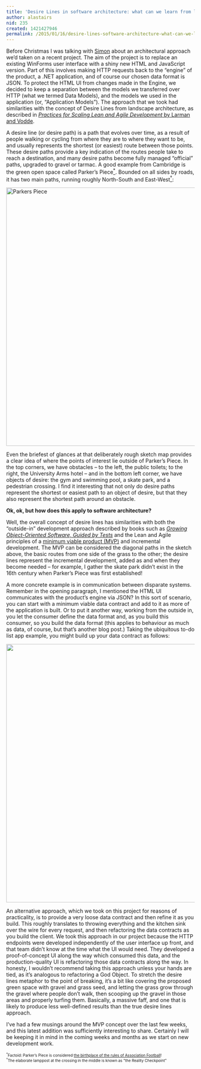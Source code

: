 ```yaml
---
title: 'Desire Lines in software architecture: what can we learn from landscape architecture?'
author: alastairs
nid: 235
created: 1421427946
permalink: /2015/01/16/desire-lines-software-architecture-what-can-we-learn-landscape-architecture.html
---
```

Before Christmas I was talking with <a href="https://twitter.com/theagilepirate">Simon</a> about an architectural approach we’d taken on a recent project. The aim of the project is to replace an existing WinForms user interface with a shiny new HTML and JavaScript version. Part of this involves making HTTP requests back to the “engine” of the product, a .NET application, and of course our chosen data format is JSON. To protect the HTML UI from changes made in the Engine, we decided to keep a separation between the models we transferred over HTTP (what we termed Data Models), and the models we used in the application (or, “Application Models”). The approach that we took had similarities with the concept of Desire Lines from landscape architecture, as described in <a href="http://www.amazon.co.uk/Practices-Scaling-Lean-Agile-Development/dp/0321636406"><em>Practices for Scaling Lean and Agile Development</em> by Larman and Vodde</a>. 
<!--break-->
A desire line (or desire path) is a path that evolves over time, as a result of people walking or cycling from where they are to where they want to be, and usually represents the shortest (or easiest) route between those points. These desire paths provide a key indication of the routes people take to reach a destination, and many desire paths become fully managed “official” paths, upgraded to gravel or tarmac. A good example from Cambridge is the green open space called Parker’s Piece<a href="#footnote-asterisk"><sup>*</sup></a>. Bounded on all sides by roads, it has two main paths, running roughly North-South and East-West<a href="#footnote-dagger"><sup>&dagger;</sup></a>:
 
<a href="http://codebork.com/content/parkers-piece-sketchmap"><img src="http://codebork.com/sites/default/files/Parkers%20Piece.png" alt="Parkers Piece" width="690" /></a>

Even the briefest of glances at that deliberately rough sketch map provides a clear idea of where the points of interest lie outside of Parker’s Piece. In the top corners, we have obstacles – to the left, the public toilets; to the right, the University Arms hotel – and in the bottom left corner, we have objects of desire: the gym and swimming pool, a skate park, and a pedestrian crossing. I find it interesting that not only do desire paths represent the shortest or easiest path to an object of desire, but that they also represent the shortest path around an obstacle. 

<strong>Ok, ok, but how does this apply to software architecture?</strong> 

Well, the overall concept of desire lines has similarities with both the “outside-in” development approach described by books such as <a href="http://www.growing-object-oriented-software.com/"><em>Growing Object-Oriented Software, Guided by Tests</em></a> and the Lean and Agile principles of a <a href="http://theleanstartup.com/principles">minimum viable product (MVP)</a> and incremental development. The MVP can be considered the diagonal paths in the sketch above, the basic routes from one side of the grass to the other; the desire lines represent the incremental development, added as and when they become needed – for example, I gather the skate park didn’t exist in the 16th century when Parker’s Piece was first established!

A more concrete example is in communication between disparate systems. Remember in the opening paragraph, I mentioned the HTML UI communicates with the product’s engine via JSON? In this sort of scenario, you can start with a minimum viable data contract and add to it as more of the application is built. Or to put it another way, working from the outside in, you let the consumer define the data format and, as you build this consumer, so you build the data format (this applies to behaviour as much as data, of course, but that’s another blog post.) Taking the ubiquitous to-do list app example, you might build up your data contract as follows:

<a href="http://codebork.com/content/mvp-phases"><img src="http://codebork.com/sites/default/files/MVP%20phases.png" width="690" /></a>

An alternative approach, which we took on this project for reasons of practicality, is to provide a very loose data contract and then refine it as you build. This roughly translates to throwing everything and the kitchen sink over the wire for every request, and then refactoring the data contracts as you build the client. We took this approach in our project because the HTTP endpoints were developed independently of the user interface up front, and that team didn’t know at the time what the UI would need. They developed a proof-of-concept UI along the way which consumed this data, and the production-quality UI is refactoring those data contracts along the way. In honesty, I wouldn’t recommend taking this approach unless your hands are tied, as it’s analogous to refactoring a God Object. To stretch the desire lines metaphor to the point of breaking, it’s a bit like covering the proposed green space with gravel and grass seed, and letting the grass grow through the gravel where people don’t walk, then scooping up the gravel in those areas and properly turfing them. Basically, a massive faff, and one that is likely to produce less well-defined results than the true desire lines approach. 

I’ve had a few musings around the MVP concept over the last few weeks, and this latest addition was sufficiently interesting to share. Certainly I will be keeping it in mind in the coming weeks and months as we start on new development work.

<span id="footnote-asterisk" style="font-size: x-small"><sup>*</sup>Factoid: Parker’s Piece is considered <a href="http://www.bbc.co.uk/cambridgeshire/content/articles/2006/06/09/cambridge_football_rules_parkers_piece_feature.shtml">the birthplace of the rules of Association Football</a>!</span><br />
<span id="footnote-dagger" style="font-size: x-small"><sup>&dagger;</sup>The elaborate lamppost at the crossing in the middle is known as "the Reality Checkpoint"</span>
